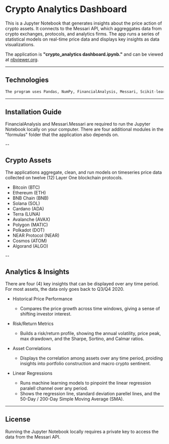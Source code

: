 # Crypto Analytics Dashboard

This is a Jupyter Notebook that generates insights about the price action of crypto assets. It connects to the Messari API, which aggreggates data from crypto exchanges, protocols, and analytics firms. The app runs a series of statistical models on real-time price data and displays key insights as data visualizations.

The application is **"crypto_analytics dashboard.ipynb."** and can be viewed at [nbviewer.org](https://nbviewer.org/github/Pac1226/Crypto-Analytics-Dashboard/blob/main/crypto_analytics_dashboard.ipynb).

---

## Technologies

```python
The program uses Pandas, NumPy, FinancialAnalysis, Messari, Scikit-learn, hvPlot, Matplotlib, and sevaral custom built functions. 
```

---

## Installation Guide

FinancialAnalysis and Messari.Messari are required to run the Jupyter Notebook locally on your computer. There are four additional modules in the "formulas" folder that the application also depends on.

--

## Crypto Assets

The applications aggregate, clean, and run models on timeseries price data collected on twelve (12) Layer One blockchain protocols.

* Bitcoin (BTC)
* Ethereum (ETH)
* BNB Chain (BNB)
* Solana (SOL)
* Cardano (ADA)
* Terra (LUNA)
* Avalanche (AVAX)
* Polygon (MATIC)
* Polkadot (DOT)
* NEAR Protocol (NEAR)
* Cosmos (ATOM)
* Algorand (ALGO)

--

## Analytics & Insights

There are four (4) key insights that can be displayed over any time period. For most assets, the data only goes back to Q3/Q4 2020.

* Historical Price Performance
  - Compares the price growth across time windows, giving a sense of shifting investor interest.
  
* Risk/Return Metrics
  - Builds a risk/return profile, showing the annual volatility, price peak, max drawdown, and the Sharpe, Sortino, and Calmar ratios.
  
* Asset Correlations
  - Displays the correlation among assets over any time period, proiding insights into portfolio construction and macro crypto sentinent.
  
* Linear Regressions
  - Runs machine learning models to pinpoint the linear regression paralell channel over any period.
  - Shows the regression line, standard deviation parellel lines, and the 50-Day / 200-Day Simple Moving Average (SMA).

---

## License

Running the Jupyter Notebook locally requires a private key to access the data from the Messari API.

